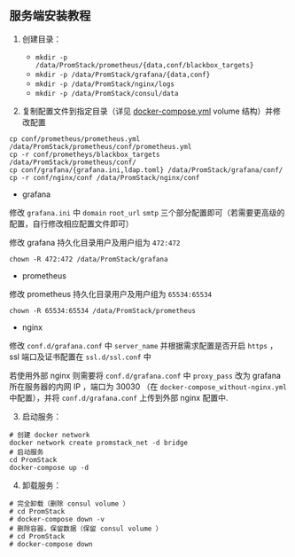 ## 服务端安装教程

1. 创建目录：

    + `mkdir -p /data/PromStack/prometheus/{data,conf/blackbox_targets}`
    + `mkdir -p /data/PromStack/grafana/{data,conf}`
    + `mkdir -p /data/PromStack/nginx/logs`
    + `mkdir -p /data/PromStack/consul/data`

2. 复制配置文件到指定目录（详见 [docker-compose.yml](docker-compose.yml) volume 结构）并修改配置

```
cp conf/prometheus/prometheus.yml /data/PromStack/prometheus/conf/prometheus.yml
cp -r conf/prometheys/blackbox_targets /data/PromStack/prometheus/conf/
cp conf/grafana/{grafana.ini,ldap.toml} /data/PromStack/grafana/conf/
cp -r conf/nginx/conf /data/PromStack/nginx/conf
```

+ grafana

修改 `grafana.ini` 中 `domain` `root_url` `smtp` 三个部分配置即可（若需要更高级的配置，自行修改相应配置文件即可）

修改 grafana 持久化目录用户及用户组为 `472:472`

```
chown -R 472:472 /data/PromStack/grafana
```

+ prometheus

修改 prometheus 持久化目录用户及用户组为 `65534:65534`

```
chown -R 65534:65534 /data/PromStack/prometheus
```

+ nginx

修改 `conf.d/grafana.conf` 中 `server_name` 并根据需求配置是否开启 `https` ， ssl 端口及证书配置在 `ssl.d/ssl.conf` 中

若使用外部 nginx 则需要将 `conf.d/grafana.conf` 中 `proxy_pass` 改为 grafana 所在服务器的内网 IP ，端口为 30030 （在 `docker-compose_without-nginx.yml` 中配置），并将 `conf.d/grafana.conf` 上传到外部 nginx 配置中.

3. 启动服务：

```
# 创建 docker network
docker network create promstack_net -d bridge
# 启动服务
cd PromStack
docker-compose up -d
```

4. 卸载服务：

```
# 完全卸载（删除 consul volume ）
# cd PromStack
# docker-compose down -v
# 删除容器，保留数据（保留 consul volume ）
# cd PromStack
# docker-compose down
```
